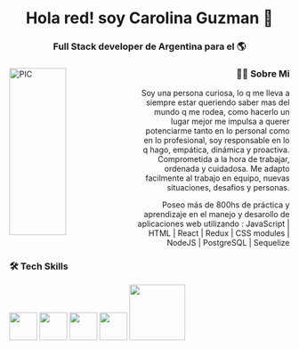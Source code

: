 ### <h1 align="center">Hola red! soy Carolina Guzman 👋</h1>
<h3 align="center"> Full Stack developer de Argentina para el 🌎</h3>

<div>
<img width = "45%" align="left" alt="PIC" height="300px" src="https://img.freepik.com/premium-vector/software-development-web-coding-laptop-programming-concept-website-design-coding-remote-work-home_3482-5615.jpg?w=4000" />
<div align="right"> 
  <h3>🐱‍💻 Sobre Mi </h3>
  <p> Soy una persona curiosa, lo q me lleva a siempre estar queriendo saber mas del mundo q me rodea, como hacerlo un lugar mejor me impulsa a querer potenciarme tanto en lo personal como en lo profesional, soy responsable en lo q hago, empática, dinámica y proactiva.
Comprometida a la hora de trabajar, ordenada y cuidadosa. 
Me adapto facilmente al trabajo en equipo, nuevas situaciones, desafios y personas. 

Poseo más de 800hs de práctica y aprendizaje en el manejo y desarollo de aplicaciones web utilizando : 
JavaScript | HTML | React | Redux | CSS modules | NodeJS | PostgreSQL | Sequelize</p>
</div> 
</div>



<div>
  <h3> 🛠 Tech Skills </h3>
  <p>
<img src="https://media3.giphy.com/media/ln7z2eWriiQAllfVcn/200w.webp" width="50">
 <img src="https://i.giphy.com/media/eNAsjO55tPbgaor7ma/200w.webp" width="50">
 <img src="https://i.giphy.com/media/IdyAQJVN2kVPNUrojM/200.webp" width="50">
 <img src="https://media3.giphy.com/media/kdFc8fubgS31b8DsVu/giphy.webp" width="50">
 <img src="https://media.giphy.com/media/kH1DBkPNyZPOk0BxrM/giphy.gif" width="100">
  <p>
</div> 

<!--
**Caro-Mailen/Caro-Mailen** is a ✨ _special_ ✨ repository because its `README.md` (this file) appears on your GitHub profile.

Here are some ideas to get you started:

- 🔭 I’m currently working on ...
- 🌱 I’m currently learning ...
- 👯 I’m looking to collaborate on ...
- 🤔 I’m looking for help with ...
- 💬 Ask me about ...
- 📫 How to reach me: ...
- 😄 Pronouns: ...
- ⚡ Fun fact: ...
-->
